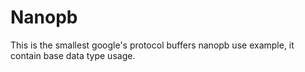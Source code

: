 # Nanopb
This is the smallest google's protocol buffers nanopb use example, it contain base data type usage.
